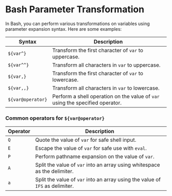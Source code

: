 # Bash Parameter Transformation

In Bash, you can perform various transformations on variables using parameter expansion syntax. Here are some examples:

| Syntax                | Description                                                                 |
|-----------------------|-----------------------------------------------------------------------------|
| `${var^}`             | Transform the first character of `var` to uppercase.                        |
| `${var^^}`            | Transform all characters in `var` to uppercase.                             |
| `${var,}`             | Transform the first character of `var` to lowercase.                        |
| `${var,,}`            | Transform all characters in `var` to lowercase.                             |
| `${var@operator}`     | Perform a shell operation on the value of `var` using the specified operator.|

### Common operators for `${var@operator}`

| Operator | Description                                                                 |
|----------|-----------------------------------------------------------------------------|
| `Q`      | Quote the value of `var` for safe shell input.                              |
| `E`      | Escape the value of `var` for safe use with `eval`.                         |
| `P`      | Perform pathname expansion on the value of `var`.                           |
| `A`      | Split the value of `var` into an array using whitespace as the delimiter.   |
| `a`      | Split the value of `var` into an array using the value of `IFS` as delimiter.|
